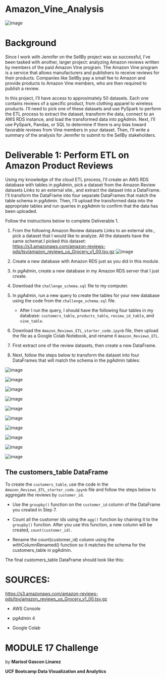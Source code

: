 # Amazon_Vine_Analysis

![image](https://user-images.githubusercontent.com/112348240/216741112-8b3b8ff7-0ba2-4707-b83a-7547fe382c30.png)

# Background
Since I work with Jennifer on the SellBy project was so successful, I’ve been tasked with another, larger project: analyzing Amazon reviews written by members of the paid Amazon Vine program. The Amazon Vine program is a service that allows manufacturers and publishers to receive reviews for their products. Companies like SellBy pay a small fee to Amazon and provide products to Amazon Vine members, who are then required to publish a review.

In this project, I’ll have access to approximately 50 datasets. Each one contains reviews of a specific product, from clothing apparel to wireless products. I’ll need to pick one of these datasets and use PySpark to perform the ETL process to extract the dataset, transform the data, connect to an AWS RDS instance, and load the transformed data into pgAdmin. Next, I’ll use PySpark, Pandas, or SQL to determine if there is any bias toward favorable reviews from Vine members in your dataset. Then, I’ll write a summary of the analysis for Jennifer to submit to the SellBy stakeholders.

# **Deliverable 1: Perform ETL on Amazon Product Reviews** 

Using my knowledge of the cloud ETL process, I’ll create an AWS RDS database with tables in pgAdmin, pick a dataset from the Amazon Review datasets Links to an external site., and extract the dataset into a DataFrame. I'll transform the DataFrame into four separate DataFrames that match the table schema in pgAdmin. Then, I'll upload the transformed data into the appropriate tables and run queries in pgAdmin to confirm that the data has been uploaded.

Follow the instructions below to complete Deliverable 1.

1. From the following Amazon Review datasets Links to an external site., pick a dataset that I would like to analyze. All the datasets have the same schemat.I picked this dataset: https://s3.amazonaws.com/amazon-reviews-pds/tsv/amazon_reviews_us_Grocery_v1_00.tsv.gz
![image](https://user-images.githubusercontent.com/112348240/216742348-29ccedee-019d-4a02-a452-1794ffbabf77.png)


2. Create a new database with Amazon RDS just as you did in this module.

3. In pgAdmin, create a new database in my Amazon RDS server that I just create.

4. Download the `challenge_schema.sql` file to my computer.

5. In pgAdmin, run a new query to create the tables for your new database using the code from the `challenge_schema.sql` file.
    - After I run the query, I should have the following four tables in my database: `customers_table`, `products_table`, `review_id_table`, and `vine_table`.
6. Download the `Amazon_Reviews_ETL_starter_code.ipynb` file, then upload the file as a Google Colab Notebook, and rename it `Amazon_Reviews_ETL`.
7. First extract one of the review datasets, then create a new DataFrame.
8. Next, follow the steps below to transform the dataset into four DataFrames that will match the schema in the pgAdmin tables:


![image](https://user-images.githubusercontent.com/112348240/216742599-847396df-7dfe-4d4f-a340-f5f8f09efda2.png)

![image](https://user-images.githubusercontent.com/112348240/216742611-51fec4f8-e2a5-4902-987e-4928f7a760e7.png)

![image](https://user-images.githubusercontent.com/112348240/216742626-a8f47ec6-7a96-430b-a229-30b360c82254.png)

![image](https://user-images.githubusercontent.com/112348240/216742645-80b2a145-bcda-44b6-a162-6f917c8d0e03.png)

![image](https://user-images.githubusercontent.com/112348240/216742684-d7389ece-2c9c-4742-9948-b826e7820a98.png)

![image](https://user-images.githubusercontent.com/112348240/216742723-6fb6fec4-faa7-4f47-a598-8310a61abae9.png)

![image](https://user-images.githubusercontent.com/112348240/216742742-f449d48a-820e-434e-a466-a6c530554aef.png)

![image](https://user-images.githubusercontent.com/112348240/216742750-746555ff-1c4c-4b78-80d3-9daba47de399.png)

![image](https://user-images.githubusercontent.com/112348240/216742967-0d2c92e6-bbf6-4c9b-9ec9-9fd336f51a1f.png)

![image](https://user-images.githubusercontent.com/112348240/216743089-c5e1d558-b758-409f-bcd3-ab76b24d5ae4.png)

## The customers_table DataFrame
To create the `customers_table`, use the code in the `Amazon_Reviews_ETL_starter_code.ipynb` file and follow the steps below to aggregate the reviews by `customer_id`.

   - Use the `groupby()` function on the `customer_id` column of the DataFrame you created in Step 7.

   - Count all the customer ids using the `agg()` function by chaining it to the `groupby()` function. After you use this function, a new column will be created, `count(customer_id)`.

   - Rename the count(customer_id) column using the withColumnRenamed() function so it matches the schema for the customers_table in pgAdmin.

The final customers_table DataFrame should look like this:



# **SOURCES:**
https://s3.amazonaws.com/amazon-reviews-pds/tsv/amazon_reviews_us_Grocery_v1_00.tsv.gz

- AWS Console

- pgAdmin 4

- Google Colab

# **MODULE 17 Challenge**

by **Marisol Gascon Linarez**

**UCF Bootcamp Data Visualization and Analytics**







  
